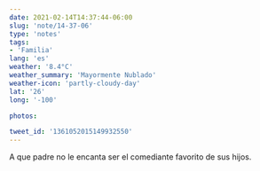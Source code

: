 ```yaml
---
date: 2021-02-14T14:37:44-06:00
slug: 'note/14-37-06'
type: 'notes'
tags:
- 'Familia'
lang: 'es'
weather: '8.4°C'
weather_summary: 'Mayormente Nublado'
weather-icon: 'partly-cloudy-day'
lat: '26'
long: '-100'

photos:

tweet_id: '1361052015149932550'
---
```

A que padre no le encanta ser el comediante favorito de sus hijos.  